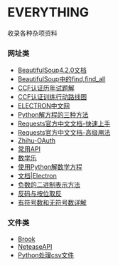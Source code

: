 EVERYTHING
=====
收录各种杂项资料

### 网址类
* [BeautifulSoup4.2.0文档](https://www.crummy.com/software/BeautifulSoup/bs4/doc.zh/)
* [BeautifulSoup中的find,find_all](https://www.cnblogs.com/keye/p/7868059.html)
* [CCF认证历年试题解](https://blog.csdn.net/tigerisland45/article/details/54755895)
* [CCF认证训练行动路线图](https://blog.csdn.net/tigerisland45/article/details/56330637)
* [ELECTRON中文网](https://electron.org.cn/)
* [Python解方程的三种方法](https://ipreacher.github.io/2017/common-symbolic-calculations/)
* [Requests官方中文文档-快速上手](http://docs.python-requests.org/zh_CN/latest/user/quickstart.html)
* [Requests官方中文文档-高级用法](http://docs.python-requests.org/zh_CN/latest/user/advanced.html#advanced)
* [Zhihu-OAuth](https://zhihu-oauth.readthedocs.io/zh_CN/latest/index.html)
* [常用API](https://blog.csdn.net/qq_36958104/article/details/81664824)
* [数学乐](http://www.shuxuele.com/)
* [使用Python解数学方程](https://zhuanlan.zhihu.com/p/24840337)
* [文档|Electron](https://electronjs.org/docs)
* [负数的二进制表示方法](http://www.cnblogs.com/junsky/archive/2009/08/06/1540727.html)
* [反码与按位取反](https://www.cnblogs.com/shigeng/p/8087981.html)
* [有符号数和无符号数详解](https://blog.csdn.net/u011974987/article/details/52142794)

### 文件类
* [Brook](./src/Brook.md)
* [NeteaseAPI](./src/NeteaseAPI.md)
* [Python处理csv文件](./src/Python处理csv文件.md)
